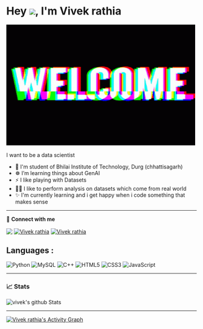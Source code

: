 <h1>Hey <img src="https://media.giphy.com/media/hvRJCLFzcasrR4ia7z/giphy.gif" width="25px">, I'm Vivek rathia</h1>
<img src="https://github.com/Vivekrathia/Vivekrathia/blob/main/Wy7u.gif" width="500" height="320">

I want to be a data scientist

- 🤖 I'm student of Bhilai Institute of Technology, Durg (chhattisagarh)
- ☸️ I’m learning things about GenAI
- ⚡ I like playing with Datasets
- 👨‍💻 I like to perform analysis on datasets which come from real world
- ✨ I'm currently learning and i get happy when i code something that makes sense

---
🔗  **Connect with me**
<p align="left">
<a href="https://twitter.com/Vivek83714122" target="blank"><img align="center" src="https://img.shields.io/badge/X-%23000000.svg?style=for-the-badge&logo=X&logoColor=white"/></a>
<a href="https://www.linkedin.com/in/vivvvekrathia" target="blank"><img align="center" src="https://img.shields.io/badge/linkedin-%230077B5.svg?style=for-the-badge&logo=linkedin&logoColor=white" alt="Vivek rathia"/></a>
<a href="https://www.instagram.com/vivvvvekrathia/" target="blank"><img align="center" src="https://img.shields.io/badge/Instagram-%23E4405F.svg?style=for-the-badge&logo=Instagram&logoColor=white" alt="Vivek rathia" /></a>


  
 ## Languages :
![Python](https://img.shields.io/badge/python-3670A0?style=for-the-badge&logo=python&logoColor=ffdd54)
![MySQL](https://img.shields.io/badge/mysql-4479A1.svg?style=for-the-badge&logo=mysql&logoColor=white)
![C++](https://img.shields.io/badge/c++-%2300599C.svg?style=for-the-badge&logo=c%2B%2B&logoColor=white)
![HTML5](https://img.shields.io/badge/html5-%23E34F26.svg?style=for-the-badge&logo=html5&logoColor=white)
![CSS3](https://img.shields.io/badge/css3-%231572B6.svg?style=for-the-badge&logo=css3&logoColor=white)
![JavaScript](https://img.shields.io/badge/javascript-%23323330.svg?style=for-the-badge&logo=javascript&logoColor=%23F7DF1E)
  
  ---
 ### 📈 Stats
![vivek's github Stats](https://github-readme-stats.vercel.app/api?username=Vivekrathia&theme=radical)
  <a href="https://github.com/Vivekrathia/github-readme-stats"></a>
  
  ---
  
 <a href="https://github.com/Vivekrathia/github-readme-activity-graph"><img alt="Vivek rathia's Activity Graph" src="https://activity-graph.herokuapp.com/graph?username=Vivekrathia&bg_color=#FFC0CB&color=5BCDEC&line=5BCDEC&point=FFFFFF&hide_border=true" /></a>
  


  
